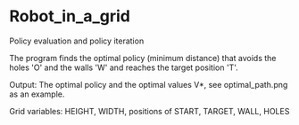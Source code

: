 # Robot_in_a_grid
Policy evaluation and policy iteration 

The program finds the optimal policy (minimum distance) that avoids the holes 'O' and the walls 'W' and reaches the target position 'T'. 


Output: The optimal policy and the optimal values V*, see optimal_path.png as an example.

Grid variables: HEIGHT, WIDTH, positions of START, TARGET, WALL, HOLES
